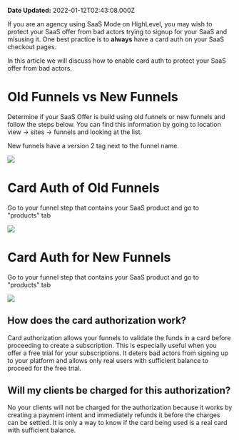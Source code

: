 **Date Updated:** 2022-01-12T02:43:08.000Z

If you are an agency using SaaS Mode on HighLevel, you may wish to protect your SaaS offer from bad actors trying to signup for your SaaS and misusing it. One best practice is to **always** have a card auth on your SaaS checkout pages.

  
In this article we will discuss how to enable card auth to protect your SaaS offer from bad actors.

  
# Old Funnels vs New Funnels

Determine if your SaaS Offer is build using old funnels or new funnels and follow the steps below. You can find this information by going to location view -> sites -> funnels and looking at the list. 

  
New funnels have a version 2 tag next to the funnel name.

  
![](https://s3.amazonaws.com/cdn.freshdesk.com/data/helpdesk/attachments/production/48177946198/original/xfSsa2HMjLI6Umld9gFf9xB7NR9ceIMsyQ.png?1641934943)

  
# Card Auth of Old Funnels

Go to your funnel step that contains your SaaS product and go to "products" tab

  
![](https://s3.amazonaws.com/cdn.freshdesk.com/data/helpdesk/attachments/production/48177946090/original/uwQnDANQ-WJmIYV5jFOgFTuMENv4HShS1A.png?1641934921)
  
  
# Card Auth for New Funnels

Go to your funnel step that contains your SaaS product and go to "products" tab

  
![](https://s3.amazonaws.com/cdn.freshdesk.com/data/helpdesk/attachments/production/48177947124/original/NUlxxQG0ywWtHrjvwf60OUm9eIUW30oWkQ.png?1641935230)
  
  
## How does the card authorization work?

  
Card authorization allows your funnels to validate the funds in a card before proceeding to create a subscription. This is especially useful when you offer a free trial for your subscriptions. It deters bad actors from signing up to your platform and allows only real users with sufficient balance to proceed for the free trial.

  
## Will my clients be charged for this authorization?

  
No your clients will not be charged for the authorization because it works by creating a payment intent and immediately refunds it before the charges can be settled. It is only a way to know if the card being used is a real card with sufficient balance. 